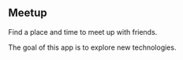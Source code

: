## Meetup
Find a place and time to meet up with friends.

The goal of this app is to explore new technologies.